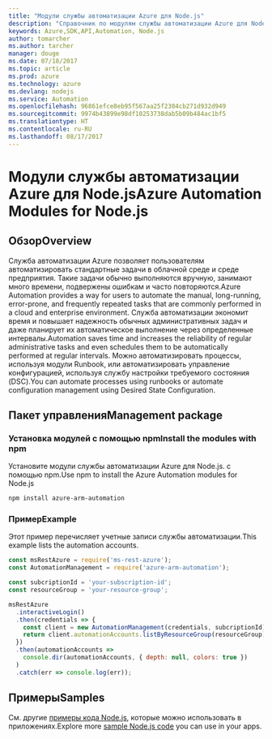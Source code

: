```yaml
---
title: "Модули службы автоматизации Azure для Node.js"
description: "Справочник по модулям службы автоматизации Azure для Node.js"
keywords: Azure,SDK,API,Automation, Node.js
author: tomarcher
ms.author: tarcher
manager: douge
ms.date: 07/18/2017
ms.topic: article
ms.prod: azure
ms.technology: azure
ms.devlang: nodejs
ms.service: Automation
ms.openlocfilehash: 96861efce8eb95f567aa25f2304cb271d932d949
ms.sourcegitcommit: 9974b43899e98df10253738dab5b09b484ac1bf5
ms.translationtype: HT
ms.contentlocale: ru-RU
ms.lasthandoff: 08/17/2017
---
```

# <a name="azure-automation-modules-for-nodejs"></a><span data-ttu-id="a546d-104">Модули службы автоматизации Azure для Node.js</span><span class="sxs-lookup"><span data-stu-id="a546d-104">Azure Automation Modules for Node.js</span></span>

## <a name="overview"></a><span data-ttu-id="a546d-105">Обзор</span><span class="sxs-lookup"><span data-stu-id="a546d-105">Overview</span></span>

<span data-ttu-id="a546d-106">Служба автоматизации Azure позволяет пользователям автоматизировать стандартные задачи в облачной среде и среде предприятия. Такие задачи обычно выполняются вручную, занимают много времени, подвержены ошибкам и часто повторяются.</span><span class="sxs-lookup"><span data-stu-id="a546d-106">Azure Automation provides a way for users to automate the manual, long-running, error-prone, and frequently repeated tasks that are commonly performed in a cloud and enterprise environment.</span></span> <span data-ttu-id="a546d-107">Служба автоматизации экономит время и повышает надежность обычных административных задач и даже планирует их автоматическое выполнение через определенные интервалы.</span><span class="sxs-lookup"><span data-stu-id="a546d-107">Automation saves time and increases the reliability of regular administrative tasks and even schedules them to be automatically performed at regular intervals.</span></span> <span data-ttu-id="a546d-108">Можно автоматизировать процессы, используя модули Runbook, или автоматизировать управление конфигурацией, используя службу настройки требуемого состояния (DSC).</span><span class="sxs-lookup"><span data-stu-id="a546d-108">You can automate processes using runbooks or automate configuration management using Desired State Configuration.</span></span>

## <a name="management-package"></a><span data-ttu-id="a546d-109">Пакет управления</span><span class="sxs-lookup"><span data-stu-id="a546d-109">Management package</span></span>

### <a name="install-the-modules-with-npm"></a><span data-ttu-id="a546d-110">Установка модулей с помощью npm</span><span class="sxs-lookup"><span data-stu-id="a546d-110">Install the modules with npm</span></span>

<span data-ttu-id="a546d-111">Установите модули службы автоматизации Azure для Node.js. с помощью npm.</span><span class="sxs-lookup"><span data-stu-id="a546d-111">Use npm to install the Azure Automation modules for Node.js</span></span>

```bash
npm install azure-arm-automation
```

### <a name="example"></a><span data-ttu-id="a546d-112">Пример</span><span class="sxs-lookup"><span data-stu-id="a546d-112">Example</span></span>

<span data-ttu-id="a546d-113">Этот пример перечисляет учетные записи службы автоматизации.</span><span class="sxs-lookup"><span data-stu-id="a546d-113">This example lists the automation accounts.</span></span>

```javascript
const msRestAzure = require('ms-rest-azure');
const AutomationManagement = require('azure-arm-automation');

const subcriptionId = 'your-subscription-id';
const resourceGroup = 'your-resource-group';

msRestAzure
  .interactiveLogin()
  .then(credentials => {
    const client = new AutomationManagement(credentials, subcriptionId);
    return client.automationAccounts.listByResourceGroup(resourceGroup);
  })
  .then(automationAccounts =>
    console.dir(automationAccounts, { depth: null, colors: true })
  )
  .catch(err => console.log(err));

```

## <a name="samples"></a><span data-ttu-id="a546d-114">Примеры</span><span class="sxs-lookup"><span data-stu-id="a546d-114">Samples</span></span>

<span data-ttu-id="a546d-115">См. другие [примеры кода Node.js](https://azure.microsoft.com/resources/samples/?platform=nodejs), которые можно использовать в приложениях.</span><span class="sxs-lookup"><span data-stu-id="a546d-115">Explore more [sample Node.js code](https://azure.microsoft.com/resources/samples/?platform=nodejs) you can use in your apps.</span></span>
